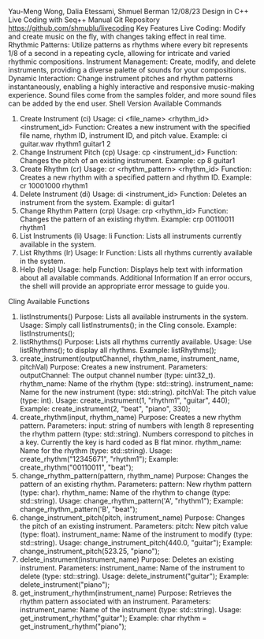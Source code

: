 Yau-Meng Wong, Dalia Etessami, Shmuel Berman
12/08/23
Design in C++
Live Coding with Seq++ Manual
Git Repository
https://github.com/shmublu/livecoding
Key Features
Live Coding: Modify and create music on the fly, with changes taking effect in real time.
Rhythmic Patterns: Utilize patterns as rhythms where every bit represents 1/8 of a second in a repeating cycle, allowing for intricate and varied rhythmic compositions.
Instrument Management: Create, modify, and delete instruments, providing a diverse palette of sounds for your compositions.
Dynamic Interaction: Change instrument pitches and rhythm patterns instantaneously, enabling a highly interactive and responsive music-making experience.
Sound files come from the samples folder, and more sound files can be added by the end user.
Shell Version Available Commands
1. Create Instrument (ci)
Usage: ci <file_name> <rhythm_id> <instrument_id> <pitchVal>
Function: Creates a new instrument with the specified file name, rhythm ID, instrument ID, and pitch value.
Example: ci guitar.wav rhythm1 guitar1 2
2. Change Instrument Pitch (cp)
Usage: cp <pitchVal> <instrument_id>
Function: Changes the pitch of an existing instrument.
Example: cp 8 guitar1
3. Create Rhythm (cr)
Usage: cr <rhythm_pattern> <rhythm_id>
Function: Creates a new rhythm with a specified pattern and rhythm ID. 
Example: cr 10001000 rhythm1
4. Delete Instrument (di)
Usage: di <instrument_id>
Function: Deletes an instrument from the system.
Example: di guitar1
5. Change Rhythm Pattern (crp)
Usage: crp <pattern> <rhythm_id>
Function: Changes the pattern of an existing rhythm.
Example: crp 00110011 rhythm1
6. List Instruments (li)
Usage: li
Function: Lists all instruments currently available in the system.
7. List Rhythms (lr)
Usage: lr
Function: Lists all rhythms currently available in the system.
8. Help (help)
Usage: help
Function: Displays help text with information about all available commands.
Additional Information
If an error occurs, the shell will provide an appropriate error message to guide you.



Cling Available Functions
1. listInstruments()
Purpose: Lists all available instruments in the system.
Usage: Simply call listInstruments(); in the Cling console.
Example: listInstruments();
2. listRhythms()
Purpose: Lists all rhythms currently available.
Usage: Use listRhythms(); to display all rhythms.
Example: listRhythms();
3. create_instrument(outputChannel, rhythm_name, instrument_name, pitchVal)
Purpose: Creates a new instrument.
Parameters:
outputChannel: The output channel number (type: uint32_t).
rhythm_name: Name of the rhythm (type: std::string).
instrument_name: Name for the new instrument (type: std::string).
pitchVal: The pitch value (type: int).
Usage: create_instrument(1, "rhythm1", "guitar", 440);
Example: create_instrument(2, "beat", "piano", 330);
4. create_rhythm(input, rhythm_name)
Purpose: Creates a new rhythm pattern.
Parameters:
input: string of numbers with length 8 representing the rhythm pattern (type: std::string). Numbers correspond to pitches in a key. Currently the key is hard coded as B flat minor.
rhythm_name: Name for the rhythm (type: std::string).
Usage: create_rhythm("12345671", "rhythm1");
Example: create_rhythm("00110011", "beat");
5. change_rhythm_pattern(pattern, rhythm_name)
Purpose: Changes the pattern of an existing rhythm.
Parameters:
pattern: New rhythm pattern (type: char).
rhythm_name: Name of the rhythm to change (type: std::string).
Usage: change_rhythm_pattern('A', "rhythm1");
Example: change_rhythm_pattern('B', "beat");
6. change_instrument_pitch(pitch, instrument_name)
Purpose: Changes the pitch of an existing instrument.
Parameters:
pitch: New pitch value (type: float).
instrument_name: Name of the instrument to modify (type: std::string).
Usage: change_instrument_pitch(440.0, "guitar");
Example: change_instrument_pitch(523.25, "piano");
7. delete_instrument(instrument_name)
Purpose: Deletes an existing instrument.
Parameters:
instrument_name: Name of the instrument to delete (type: std::string).
Usage: delete_instrument("guitar");
Example: delete_instrument("piano");
8. get_instrument_rhythm(instrument_name)
Purpose: Retrieves the rhythm pattern associated with an instrument.
Parameters:
instrument_name: Name of the instrument (type: std::string).
Usage: get_instrument_rhythm("guitar");
Example: char rhythm = get_instrument_rhythm("piano");


